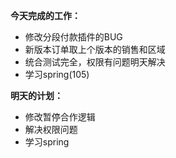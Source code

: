 **今天完成的工作：**
 
- 修改分段付款插件的BUG
- 新版本订单取上个版本的销售和区域
- 统合测试完全，权限有问题明天解决
- 学习spring(105)



**明天的计划：** 

- 修改暂停合作逻辑
- 解决权限问题
- 学习spring
